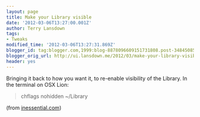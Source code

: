 ```yaml
---
layout: page
title: Make your Library visible
date: '2012-03-06T13:27:00.001Z'
author: Terry Lansdown
tags:
- Tweaks
modified_time: '2012-03-06T13:27:31.869Z'
blogger_id: tag:blogger.com,1999:blog-8878096609151731808.post-3484508584019141112
blogger_orig_url: http://ui.lansdown.me/2012/03/make-your-library-visible.html
header: yes
---
```


Bringing it back to how you want it, to re-enable visibility of the Library. In the terminal on OSX Lion:<br /><blockquote>chflags nohidden ~/Library</blockquote><p>(from <a href="http://inessential.com/">inessential.com</a>)</p>
